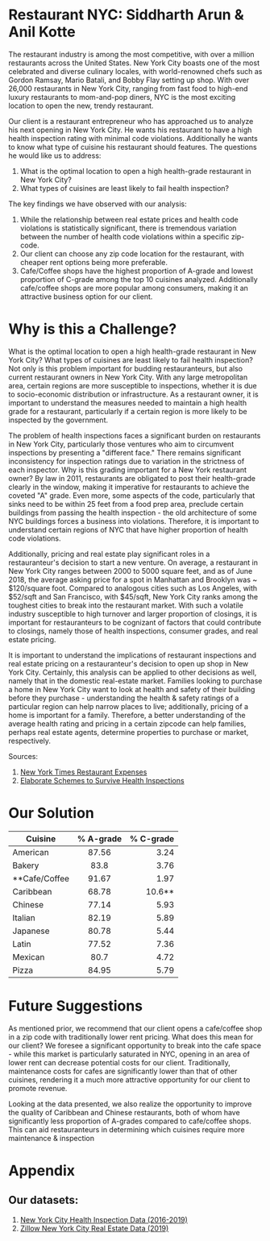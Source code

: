 # Restaurant NYC: Siddharth Arun & Anil Kotte 

The restaurant industry is among the most competitive, with over a million restaurants across the United States. New York City boasts one of the most celebrated and diverse culinary locales, with world-renowned chefs such as Gordon Ramsay, Mario Batali, and Bobby Flay setting up shop. With over 26,000 restaurants in New York City, ranging from fast food to high-end luxury restaurants to mom-and-pop diners, NYC is the most exciting location to open the new, trendy restaurant. 

Our client is a restaurant entrepreneur who has approached us to analyze his next opening in New York City. He wants his restaurant to have a high health inspection rating with minimal code violations. Additionally he wants to know what type of cuisine his restaurant should features. The questions he would like us to address: 

1. What is the optimal location to open a high health-grade restaurant in New York City? 
2. What types of cuisines are least likely to fail health inspection? 

The key findings we have observed with our analysis: 

1. While the relationship between real estate prices and health code violations is statistically significant, there is tremendous variation between the number of health code violations within a specific zip-code. 
2. Our client can choose any zip code location for the restaurant, with cheaper rent options being more preferable. 
3. Cafe/Coffee shops have the highest proportion of A-grade and lowest proportion of C-grade among the top 10 cuisines analyzed. Additionally cafe/coffee shops are more popular among consumers, making it an attractive business option for our client. 


# Why is this a Challenge? 

What is the optimal location to open a high health-grade restaurant in New York City? What types of cuisines are least likely to fail health inspection? Not only is this problem important for budding restauranteurs, but also current restaurant owners in New York City. With any large metropolitan area, certain regions are more susceptible to inspections, whether it is due to socio-economic distribution or infrastructure. As a restaurant owner, it is important to understand the measures needed to maintain a high health grade for a restaurant, particularly if a certain region is more likely to be inspected by the government. 

The problem of health inspections faces a significant burden on restaurants in New York City, particularly those ventures who aim to circumvent inspections by presenting a "different face." There remains significant inconsistency for inspection ratings due to variation in the strictness of each inspector. Why is this grading important for a New York restaurant owner? By law in 2011, restaurants are obligated to post their health-grade clearly in the window, making it imperative for restaurants to achieve the coveted "A" grade. Even more, some aspects of the code, particularly that sinks need to be within 25 feet from a food prep area, preclude certain buildings from passing the health inspection - the old architecture of some NYC buildings forces a business into violations. Therefore, it is important to understand certain regions of NYC that have higher proportion of health code violations. 

Additionally, pricing and real estate play significant roles in a restauranteur's decision to start a new venture. On average, a restaurant in New York City ranges between 2000 to 5000 square feet, and as of June 2018, the average asking price for a spot in Manhattan and Brooklyn was ~ $120/square foot. Compared to analogous cities such as Los Angeles, with $52/sqft and San Francisco, with $45/sqft, New York City ranks among the toughest cities to break into the restaurant market. With such a volatile industry susceptible to high turnover and larger proportion of closings, it is important for restauranteurs to be cognizant of factors that could contribute to closings, namely those of health inspections, consumer grades, and real estate pricing. 

It is important to understand the implications of restaurant inspections and real estate pricing on a restauranteur's decision to open up shop in New York City. Certainly, this analysis can be applied to other decisions as well, namely that in the domestic real-estate market. Families looking to purchase a home in New York City want to look at health and safety of their building before they purchase - understanding the health & safety ratings of a particular region can help narrow places to live; additionally, pricing of a home is important for a family. Therefore, a better understanding of the average health rating and pricing in a certain zipcode can help families, perhaps real estate agents, determine properties to purchase or market, respectively. 

Sources: 
1. [New York Times Restaurant Expenses](https://www.nytimes.com/2016/10/26/dining/restaurant-economics-new-york.html)
2. [Elaborate Schemes to Survive Health Inspections](https://ny.eater.com/2019/6/28/18761345/department-of-health-letter-grades-nyc-restaurant-rules)

# Our Solution 

| Cuisine        | % A-grade           | % C-grade  |
| ------------- |:-------------:| -----:|
| American      | 87.56 | 3.24 |
| Bakery      | 83.8      |   3.76 |
| **Cafe/Coffee | 91.67     |    1.97 |
| Caribbean      | 68.78| 10.6** |
| Chinese      | 77.14      |   5.93 |
| Italian | 82.19     |    5.89 |
| Japanese      | 80.78 | 5.44 |
| Latin      | 77.52      |   7.36 |
| Mexican | 80.7      |    4.72 |
| Pizza | 84.95      |    5.79 |

# Future Suggestions 

As mentioned prior, we recommend that our client opens a cafe/coffee shop in a zip code with traditionally lower rent pricing. What does this mean for our client? We foresee a significant opportunity to break into the cafe space - while this market is particularly saturated in NYC, opening in an area of lower rent can decrease potential costs for our client. Traditionally, maintenance costs for cafes are significantly lower than that of other cuisines, rendering it a much more attractive opportunity for our client to promote revenue. 

Looking at the data presented, we also realize the opportunity to improve the quality of Caribbean and Chinese restaurants, both of whom have significantly less proportion of A-grades compared to cafe/coffee shops. This can aid restauranteurs in determining which cuisines require more maintenance & inspection 

# Appendix 

## Our datasets: 
1. [New York City Health Inspection Data (2016-2019)](https://data.cityofnewyork.us/Health/DOHMH-New-York-City-Restaurant-Inspection-Results/43nn-pn8j)
2. [Zillow New York City Real Estate Data (2019)](https://www.zillow.com/new-york-ny/home-values/)




